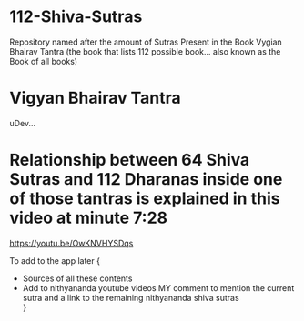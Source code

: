 # 112-Shiva-Sutras
Repository named after the amount of Sutras Present in the Book Vygian Bhairav Tantra (the book that lists 112 possible book... also known as the Book of all books)

# Vigyan Bhairav Tantra
uDev...

# Relationship between 64 Shiva Sutras and 112 Dharanas inside one of those tantras is explained in this video at minute 7:28
https://youtu.be/OwKNVHYSDqs

To add to the app later {
   - Sources of all these contents
   - Add to nithyananda youtube videos MY comment to mention the current sutra and a link to the remaining nithyananda shiva sutras   
}





